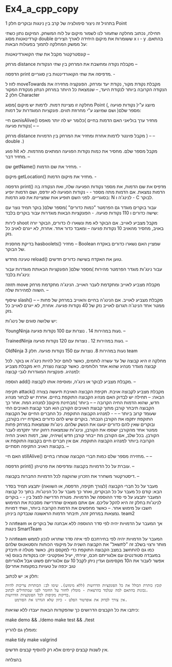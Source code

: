 # Ex4_a_cpp_copy
בתרגיל זה ניצור סימולציה של קרב בין נינגות ובוקרים
חלק 1 Point

תחילה, נכתוב מחלקה שתעזור לנו לשמור מיקום על לוח המשחק. המיקום נתון כשתי קורדינאטות מסוג double ששומרות את מיקום היחידה לאורך הצירים x ו - y בהתאם. על ממשק המחלקה לתמוך בפעולות הבאות:

קונסטרקטור מקבל את שתי הקואורדינאטות –

מרחק distance מקבלת נקודה ומחשבת את המרחק בין שתי הנקודות –

הדפסה print מדפיסה את שתי הקואורדינטות בין סוגריים. -

לזוז ל moveTowards מקבלת נקודת מקור, נקודת יעד ומרחק. הפונקציה מחזירה את הנקודה הקרובה ביותר לנקודת היעד, – שנמצאת כל היותר במרחק הנתון מנקודת המקור
חלק 2 Character

מחלקה זו מציינת דמות. לדמות יש מיקום )מסוג Point (, נקודות פגיעה )מיוצג ע"י מספר שלם( ושם שמיוצג ע"י מחרוזת תווים. פונקציות המוגדרות על דמות:

האם חייisAlive() מחזיר ערך בוליאני האם הדמות בחיים )כלומר יש לה יותר מאפס נקודות פגיעה( – –

מרחק distance מקבל פוינטר לדמות אחרת ומחזיר את המרחק בין הדמויות ) – – double .)

פגע hit מקבל מספר שלם. מחסיר את כמות נקודות הפגיעה המתאים מהדמות. לא מחזיר דבר. –

שם getName() מחזיר את שם הדמות. -

מיקום getLocation() מחזיר את מיקום הדמות. -

הדפסה print() מדפיס את שם הדמות, את מספר נקודות הפגיעה שלה, ואת הנקודה בה הדמות נמצאת. אם הדמות מתה מספר - - נקודות הפגיעה לא יודפס, ושם הדמות יופיע בסוגריים. לפני השם תופיע אות שמציינת את סוג הדמות: N לנינג'ה ו - C לבוקר.

עבור בוקרים מוגדר גם הפרמטר "כמות כדורים" )מספר שלם( בוקר תמיד נוצר עם שישה כדורים ו 110 נקודות פגיעה. - הפונקציות הבאות מוגדרות עבור בוקרים בלבד:

לירות shoot מקבל מצביע לאוייב. אם הבוקר לא מת ונשארו לו כדורים, הבוקר יורה באויב, מחסיר מהאויב 10 נקודות פגיעה – ומאבד כדור אחד. אחרת, לא ייגרם לאויב כל נזק.

בדיקת מחסנית hasboolets() מחזיר – Boolean שמציין האם נשארו כדורים באקדח של הבוקר.

טעינה מחדש reload() טוען את האקדח בשישה כדורים חדשים.

עבור נינג'ות מוגדר הפרמטר מהירות )מספר שלם( הפונקציות הבאותת מוגדרות עבור נינג'ות בלבד:

תזוזה move מקבלת מצביע לאוייב ומתקדמת לעבר האוייב. הנינג'ה מתקדמת מרחק השווה למהירות שלה. –

שיסוף slash() – – מקבלת מצביע לאוייב. אם הנינג'ה בחיים והאוייב במרחק של פחות ממטר אחד הנינג'ה תגרום לאוייב נזק של 40 נקודות פגיעה. אחרת, לא ייגרם לאוייב כל נזק.

יש שלושה סוגים של נינג'ות:

YoungNinja נעות במהירות 14 . נוצרות עם 100 נקודות פגיעה. –

TrainedNinja נעות במהירות 12 . נוצרות עם 120 נקודות פגיעה. –

OldNinja נעות במהירות 8. נוצרות עם 150 נקודות פגיעה.
חלק 3 team

מחלקה זו היא קבוצה של עד עשרה לוחמים, כאשר לוחם יכול להיות נינג'ה או בוקר. לכל קבוצה מוגדר מנהיג שהוא אחד הלוחמים. כאשר קבוצה נוצרת, היא מקבלת מצביע למנהיג. פונקציות המוגדרות לגבי קבוצה:

הוספה add() מקבלת מצביע לבוקר או נינג'ה, ומוסיפה אותו לקבוצה. –

תקיפה attack() מקבלת מצביע לקבוצה אויבת. תקיפת הקבוצה האויבת תיעשה בצורה הבאה: – תחילה יש לבדוק האם מנהיג הקבוצה התוקפת בחיים. אחרת יש לבחור מנהיג חדש, שהוא הדמות החיה הקרובה – – ביותר )מבחינת מיקום( למנהיג המת. אחר כך הקבוצה תיבחר קורבן מתוך קבוצת האויבים הקורבן הוא חבר קבוצת האויבים החי שעומד קרוב ביותר – – - למנהיג הקבוצה התוקפת. כל החברים החיים של הקבוצה התוקפת יתקפו את הקורבן הנבחר. בוקרים שיש להם כדורים באקדח יירו בקורבן, ובוקרים שאין להם כדורים יטענו את הנשק שלהם. נינג'ות שנמצאות במרחק פחות ממטר אחד מהקורבן ישספו את הקורבן, ונינג'ות שנמצאות רחוק יותר יתקדמו לעבר הקורבן. בכל שלב, אם הקורבן מת ייבחר קורבן חדש )שיהיה, שוב, דמות האויב החיה הקרובה ביותר למנהיג הקבוצה התוקפת. אם אין חברים חיים בקבוצה התוקפת או בקבוצת האויב התקיפה תסתיים. –

האם חיי stillAlive() מחזירה מספר שלם כמות חברי הקבוצה שנותרו בחיים. – –

הדפסה print() עוברת על כל הדמויות בקבוצה ומדפיסה את פרטיהן. –

דיסטרקטור משחרר את הזכרון שהוקצה לכל הדמויות החברות בקבוצה. –

מעבר על כל חברי הקבוצה (לצורך תקיפה, הדפסה, או השוואה) יתבצע תמיד בסדר הבא: קודם כל מעבר על כל הבוקרים, ואחר כך מעבר על כל הנינג'ות. בתוך כל קבוצה המעבר יתבצע על פי סדר ההוספה של הדמויות. מטרת הדרישה לפצל בין - - בוקרים לנינג'ות בחלק זה היא להקל עליכם. אם אתם מוצאים שהדרישה מסבכת את המימוש חשבו על מימוש אחר. – כאשר מחפשים את הדמות הקרובה ביותר, ושתי דמויות נמצאות במרחק זהה, תיבחר הדמות הראשונה שנבדקה ביניהן.
team2

זהה לteam אך המעבר על הדמויות יהיה לפי סדר ההוספה ללא אבחנה של בוקרים או נינגות
SmartTeam

זהה לteam המעבר על הדמויות יהיה לפי בחירתכם לפי איזה סדר שתראו לנכון לממש מותר ורצוי בשלב זה "לתשאל" את הקבוצה השניה על מיקומי הכוחות והסטאטוס שלהם כמו גם להתחשב במצב הקבוצה התוקפת כדי למקסם נזק. כאשר מטלה זו תיבדק במעבדה סטודנטים עם אלגוריתם חכם, יצירתי, יעיל ואפקטיבי יזכו בנקודות בונוס (אי אפשר לעבור את ה10 מקסימום ועדין ניתן לקבל 10 עם אלגוריתם פשוט אבל אלגוריתם טוב יכפה על טעויות במקומות אחרים)

חלק א: יש לכתוב:

    קובץ כותרת הכולל את כל הפונקציות הדרושות (ללא מימוש). שימו לב: הכותרות צריכות להיות נכונות בהתאם למה שנלמד בהרצאות - מומלץ לחזור על החומר לפני שמתחילים לכתוב.
    בדיקות מקיפות לכל הפונקציות הדרושות.
        אין צורך לבדוק את אופרטור הפלט - כיוון שלא הגדרנו את הפורמט.

כיתבו את כל הקבצים הדרושים כך שהפקודות הבאות יעבדו ללא שגיאות:

make demo && ./demo
make test && ./test

מומלץ גם להריץ:

make tidy
make valgrind

אין לשנות קבצים קיימים אלא רק להוסיף קבצים חדשים.

בהצלחה
